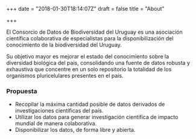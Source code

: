 +++
date = "2018-01-30T18:14:07Z"
draft = false
title = "About"

+++

El Consorcio de Datos de Biodiversidad del Uruguay es una asociación científica colaborativa de especialistas para la disponibilización del conocimiento de la biodiversidad del Uruguay. 

Su objetivo mayor es mejorar el estado del conocimiento sobre la diversidad biológica del país, consolidando una fuente de datos robusta y exhaustiva que concentre en un solo repositorio la totalidad de los organismos pluricelulares presentes en el país.


### Propuesta

- Recopilar la máxima cantidad posible de datos derivados de investigaciones científicas del país. 
- Utilizar los datos para generar investigación científica de impacto mundial de manera colaborativa.
-	Disponibilizar los datos, de forma libre y abierta.